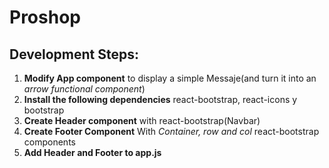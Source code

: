 # Proshop

## Development Steps:

1. **Modify App  component** to display a simple Messaje(and turn it into an *arrow functional component*)
2. **Install the following dependencies** react-bootstrap, react-icons y bootstrap
3. **Create Header component** with react-bootstrap(Navbar)
4. **Create Footer Component** With *Container, row and col* react-bootstrap components
5. **Add Header and Footer to app.js**